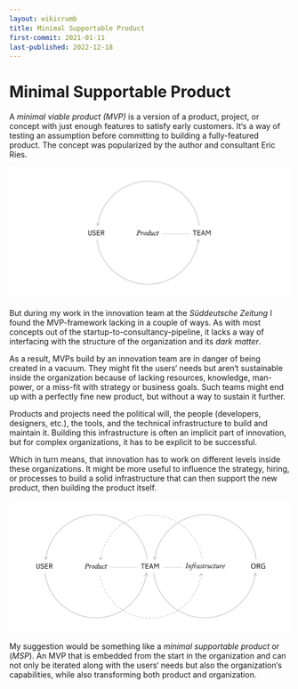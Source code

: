 ```yaml
---
layout: wikicrumb 
title: Minimal Supportable Product
first-commit: 2021-01-11
last-published: 2022-12-18
---
```

# Minimal Supportable Product

A _minimal viable product (MVP)_ is a version of a product, project, or concept with just enough features to satisfy early customers. It‘s a way of testing an assumption before committing to building a fully-featured product. The concept was popularized by the author and consultant Eric Ries.

![](/img/wiki/wiki-minimal-viable-product.svg)

But during my work in the innovation team at the _Süddeutsche Zeitung_ I found the MVP-framework lacking in a couple of ways. As with most concepts out of the startup-to-consultancy-pipeline, it lacks a way of interfacing with the structure of the organization and its _dark matter_.

As a result, MVPs build by an innovation team are in danger of being created in a vacuum. They might fit the users‘ needs but aren‘t sustainable inside the organization because of lacking resources, knowledge, man-power, or a miss-fit with strategy or business goals. Such teams might end up with a perfectly fine new product, but without a way to sustain it further.

Products and projects need the political will, the people (developers, designers, etc.), the tools, and the technical infrastructure to build and maintain it. Building this infrastructure is often an implicit part of innovation, but for complex organizations, it has to be explicit to be successful.

Which in turn means, that innovation has to work on different levels inside these organizations. It might be more useful to influence the strategy, hiring, or processes to build a solid infrastructure that can then support the new product,  then building the product itself.

![](/img/wiki/wiki-minimal-supportable-product.svg)

My suggestion would be something like a _minimal supportable product_ or (_MSP_). An MVP that is embedded from the start in the organization and can not only be iterated along with the users‘ needs but also the organization‘s capabilities, while also transforming both product and organization.